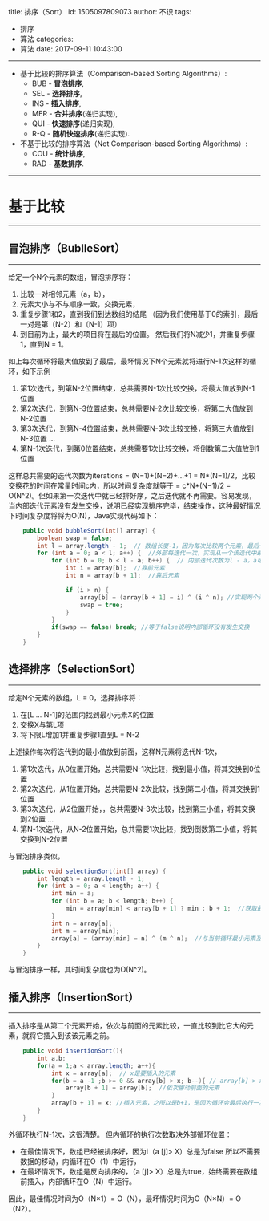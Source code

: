 title: 排序（Sort）
id: 1505097809073
author: 不识
tags:
  - 排序
  - 算法
categories:
  - 算法
date: 2017-09-11 10:43:00
---


- 基于比较的排序算法（Comparison-based Sorting Algorithms）:
	- BUB - **冒泡排序**,
	- SEL - **选择排序**,
	- INS - **插入排序**,
	- MER - **合并排序**(递归实现),
	- QUI - **快速排序**(递归实现),
	- R-Q - **随机快速排序**(递归实现).
- 不基于比较的排序算法（Not Comparison-based Sorting Algorithms）:
	- COU - **统计排序**,
	- RAD - **基数排序**.

<!-- more -->
***
# 基于比较
***

##  冒泡排序（BublleSort）
***
给定一个N个元素的数组，冒泡排序将： 
1. 比较一对相邻元素（a，b）， 
2. 元素大小与不与顺序一致，交换元素， 
3. 重复步骤1和2，直到我们到达数组的结尾 （因为我们使用基于0的索引，最后一对是第（N-2）和（N-1）项） 
4. 到目前为止，最大的项目将在最后的位置。 
然后我们将N减少1，并重复步骤1，直到N = 1。

如上每次循环将最大值放到了最后，最坏情况下N个元素就将进行N-1次这样的循环，如下示例

1. 第1次迭代，到第N-2位置结束，总共需要N-1次比较交换，将最大值放到N-1位置
2. 第2次迭代，到第N-3位置结束，总共需要N-2次比较交换，将第二大值放到N-2位置
3. 第3次迭代，到第N-4位置结束，总共需要N-3次比较交换，将第三大值放到N-3位置
...
4. 第N-1次迭代，到第0位置结束，总共需要1次比较交换，将倒数第二大值放到1位置

这样总共需要的迭代次数为iterations = (N−1)+(N−2)+...+1 = N\*(N−1)/2，比较交换花的时间在常量时间c内，所以时间复杂度就等于 = c\*N\*(N−1)/2 = O(N^2)。但如果第一次迭代中就已经排好序，之后迭代就不再需要。容易发现，当内部迭代元素没有发生交换，说明已经实现排序完毕，结束操作，这种最好情况下时间复杂度将将为O(N)，Java实现代码如下：

```java
    public void bubbleSort(int[] array) {
        boolean swap = false;
        int l = array.length - 1;  // 数组长度-1，因为每次比较两个元素，最后一个不需要迭代
        for (int a = 0; a < l; a++) {  //外部每迭代一次，实现从一个该迭代中最大值位置放到最后
            for (int b = 0; b < l - a; b++) {  // 内部迭代次数为l - a，a可以理解已经排序好位置不变的元素个数
                int i = array[b];  //靠前元素
                int n = array[b + 1];  //靠后元素

                if (i > n) {
                    array[b] = (array[b + 1] = i) ^ (i ^ n); //实现两个元素交互位置
                    swap = true;
                }
            }
            if(swap == false) break; //等于false说明内部循环没有发生交换
        }
    }
```

##  选择排序（SelectionSort）
***
给定N个元素的数组，L = 0，选择排序将： 
1. 在[L ... N-1]的范围内找到最小元素X的位置
2. 交换X与第L项
3. 将下限L增加1并重复步骤1直到L = N-2

上述操作每次将迭代到的最小值放到前面，这样N元素将迭代N-1次，

1. 第1次迭代，从0位置开始，总共需要N-1次比较，找到最小值，将其交换到0位置
2. 第2次迭代，从1位置开始，总共需要N-2次比较，找到第二小值，将其交换到1位置
3. 第3次迭代，从2位置开始，，总共需要N-3次比较，找到第三小值，将其交换到2位置
...
4. 第N-1次迭代，从N-2位置开始，总共需要1次比较，找到倒数第二小值，将其交换到N-2位置

与冒泡排序类似，
```java
    public void selectionSort(int[] array) {
        int length = array.length - 1;
        for (int a = 0; a < length; a++) {
            int min = a;  
            for (int b = a; b < length; b++) {
                min = array[min] < array[b + 1] ? min : b + 1;  //获取最小元素的索引
            }
            int n = array[a];
            int m = array[min];
            array[a] = (array[min] = n) ^ (m ^ n);  //与当前循环最小元素互换
        }
    }
```
与冒泡排序一样，其时间复杂度也为O(N^2)。

##  插入排序（InsertionSort）
***
插入排序是从第二个元素开始，依次与前面的元素比较，一直比较到比它大的元素，就将它插入到该该元素之前。

```java
    public void insertionSort(){
        int a,b;
        for(a = 1;a < array.length; a++){ 
            int x = array[a];  // x是要插入的元素
            for(b = a -1 ;b >= 0 && array[b] > x; b--){ // array[b] > x表示往前迭代到一个比x大的值为止
                array[b + 1] = array[b];  //依次挪动前面的元素
            }
            array[b + 1] = x; //插入元素，之所以是b+1，是因为循环会最后执行一次b--
        }
    }
```

外循环执行N-1次，这很清楚。 
但内循环的执行次数取决外部循环位置：
- 在最佳情况下，数组已经被排序好，因为i（a [j]> X）总是为false 所以不需要数据的移动，内循环在O（1）中运行， 
- 在最坏情况下，数组是反向排序的，（a [j]> X）总是为true，始终需要在数组前插入，内部循环在O（N）中运行。

 因此，最佳情况时间为O（N×1）= O（N），最坏情况时间为O（N×N）= O（N2）。



